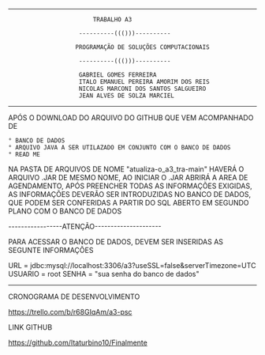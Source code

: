 ----------------------------------------------------------------------------------------------------------------------------

							TRABALHO A3 

						----------((()))----------
						
					   PROGRAMAÇÃO DE SOLUÇÕES COMPUTACIONAIS

						----------((()))----------

						GABRIEL GOMES FERREIRA
						ITALO EMANUEL PEREIRA AMORIM DOS REIS
						NICOLAS MARCONI DOS SANTOS SALGUEIRO
						JEAN ALVES DE SOLZA MARCIEL

----------------------------------------------------------------------------------------------------------------------------

APÓS O DOWNLOAD DO ARQUIVO DO GITHUB QUE VEM ACOMPANHADO DE 

	° BANCO DE DADOS
	° ARQUIVO JAVA A SER UTILAZADO EM CONJUNTO COM O BANCO DE DADOS
	° READ ME


NA PASTA DE ARQUIVOS DE NOME "atualiza-o_a3_tra-main" HAVERÁ O ARQUIVO .JAR DE MESMO NOME, AO INICIAR O .JAR ABRIRÁ A AREA DE AGENDAMENTO,
APÓS PREENCHER TODAS AS INFORMAÇÕES EXIGIDAS, AS INFORMAÇÕES DEVERÃO SER INTRODUZIDAS NO BANCO DE DADOS, QUE PODEM SER CONFERIDAS A 
PARTIR DO SQL ABERTO EM SEGUNDO PLANO COM O BANCO DE DADOS



-----------------ATENÇÃO---------------------

PARA ACESSAR O BANCO DE DADOS, DEVEM SER INSERIDAS AS SEGUNTE INFORMAÇÕES

URL = jdbc:mysql://localhost:3306/a3?useSSL=false&serverTimezone=UTC
USUARIO = root
SENHA = "sua senha do banco de dados"




-------------------------------------------------------------------------------------------------------------------------

CRONOGRAMA DE DESENVOLVIMENTO

https://trello.com/b/r68GIqAm/a3-psc

LINK GITHUB

https://github.com/Itaturbino10/Finalmente
